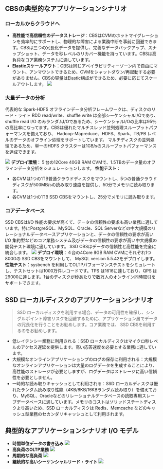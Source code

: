 ## CBSの典型的なアプリケーションシナリオ
### ローカルからクラウドへ
- **高性能で高信頼性のデータストレージ**：CBSはCVMのホットマイグレーションを効率的にサポートし、物理的な障害による業務中断を事前に回避できます。CBSは三つの冗長化データを提供し、完善なデータバックアップ、スナップショット、データを秒レベルのリカバー機能を持っています。CBSは高負荷なコア業務システムに適しています。
- **Elasticスケールアウト**：CBSは同じアベイラビリティーゾーン内で自由にマウント、アンマウントできるため、CVMをシャットダウン/再起動する必要がありません。CBSの容量はElastic構成ができるため、必要に応じてスケールアウトします。
![](https://main.qcloudimg.com/raw/1cdbb7fadac1aa88d823eba12a106522.png)

### 大量データの分析
代表的な Spark-HDFS オフラインデータ分析フレームワークは、ディスクのリード・ライト RDD read/write、shuffle write は全部シーケンシャルI/Oであり、 shuffle read I/O のみランダムI/Oであるため、シーケンシャルI/Oの比率は95％の高比率になってます。CBSは優れたマルチスレッド並列処理スループットパフォーマンスを備えており、 Hadoop-Mapreduce、HDFS、Spark、TB/PB レベルのデータのオフライン処理をサポートしています。
マルチディスクの並列処理であるため、単一のHDFS クラスターは1GB/sのスループットパフォーマンスを達成できます。

![](https://main.qcloudimg.com/raw/823becc72394a6fa2385afc670675440.png)
**デプロイ環境**：５台の12Core 40GB RAM CVMで、1.5TBのデータ量のオフラインデータ分析をシミュレーションします。
**性能テスト**：
- 各CVMは1つの1TB普通クラウドディスクをマウントし、5つの普通クラウドディスクが500MB/sの読み取り速度を提供し、50分でメモリに読み取ります。
- 各CVMは1つの1TB SSD CBSをマウントし、25分でメモリに読み取ります。

### コアデータベース
SSD CBSはI/O 性能の要求が高くて、データの信頼性の要求も高い業務に適しています。特にPostgreSQL、MySQL、Oracle、SQL Serverなどの中大規模のリレーショナルデータベースアプリケーションと、データの信頼性の要求が高い I/O 集約型などのコア業務システム及びデータの信頼性の要求が高い中大規模の開発テスト環境に適しています。
SSD CBSはデータの信頼性と高性能を完全に統合します。
![](https://main.qcloudimg.com/raw/a826f514194aad6d398069b00ab817da.png)
**デプロイ環境**：４台の4Core 8GB RAM CVMにそれぞれ1つ800Gの SSD CBSをマウントして、 MySQL version 5.5.42をデプロイします。
**性能テスト**：sysbench を利用してOLTPパフォーマンステストをシミュレートし、テストセットは1000万件レコードです。TPS は1616に達しており、QPS は29000に達します。1台のディスクが秒あたりで数万人のオンライン同時取引をサポートできます。

## SSD ローカルディスクのアプリケーションシナリオ
> SSD ローカルディスクを利用する場合、データの可用性を確保し、シングルポイント障害リスクを回避するために、アプリケーション層でデータの冗長化を行うことをお勧めします。コア業務では、 SSD CBSを利用するのをお勧めします。

- 低レイテンシー業務に利用される：SSD ローカルディスクはマイクロ秒レベルのアクセス遅延を提供します。高い応答速度を必要とする業務に適しています。
- 大規模なオンラインアプリケーションプのログの保存に利用される：大規模なオンラインアプリケーションは大量のログデータを生成することにより、高性能のストレージが必要としますが、ログデータはストレージに高い信頼性を必要としません。
- 一時的な読み取りキャッシュとして利用される：SSD ローカルディスクは優れたランダム読み取り性能（4KB/8KB/16KBランダム読み取り）を備えており、MySQL、Oracleなどのリレーショナルデータベースの読取専用スレーブデータベースに適しています。メモリのコストはソリッドステートディスクより高いため、SSD ローカルディスクは Redis、Memcache などのキャッシュ型業務のセカンダリキャッシュとして利用されます。

## 典型的なアプリケーションシナリオ I/O モデル
- **時間単位データの書き込み**
![](https://main.qcloudimg.com/raw/11e16a3ee744c3cdd313de199b461881.png)
- **高負荷のOLTP業務**
![](https://main.qcloudimg.com/raw/a835908f6a9bcaf8407a299607d33dee.png)
- **周期的な高負荷**
![](https://main.qcloudimg.com/raw/66b6e76d8cc2d477698a21e12cffff8d.png)
- **継続的な高いシーケンシャルリード・ライト**
![](https://main.qcloudimg.com/raw/f08c8eb9b38a1bf0a94cec35fea5538e.png)
